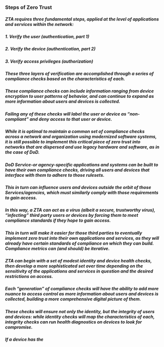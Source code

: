 ### Steps of Zero Trust
##### ZTA requires three fundamental steps, applied at the level of applications and services within the network:
##### 1. Verify the user (authentication, part 1)
##### 2. Verify the device (authentication, part 2)
##### 3. Verify access privileges (authorization)
##### These three layers of verification are accomplished through a series of compliance checks based on the characteristics of each. 
##### These compliance checks can include information ranging from device encryption to user patterns of behavior, and can continue to expand as more information about users and devices is collected.
##### Failing any of these checks will label the user or device as “non-compliant” and deny access to that user or device.
##### While it is optimal to maintain a common set of compliance checks across a network and organization using modernized software systems, it is still possible to implement this critical piece of zero trust into networks that are dispersed and use legacy hardware and software, as in the case of DoD.
##### DoD Service-or agency-specific applications and systems can be built to have their own compliance checks, driving all users and devices that interface with them to adhere to those rulesets.
##### This in turn can influence users and devices outside the orbit of those Services/agencies, which must similarly comply with those requirements to gain access.
##### In this way, a ZTA can act as a virus (albeit a secure, trustworthy virus), “infecting” third party users or devices by forcing them to meet compliance standards if they hope to gain access.
##### This in turn will make it easier for those third parties to eventually implement zero trust into their own applications and services, as they will already have certain standards of compliance on which they can build. Compliance metrics can (and should) be iterative.
##### ZTA can begin with a set of modest identity and device health checks, then develop a more sophisticated set over time depending on the sensitivity of the applications and services in question and the desired restrictions on access.
##### Each “generation” of compliance checks will have the ability to add more nuance to access control as more information about users and devices is collected, building a more comprehensive digital picture of them.
##### These checks will ensure not only the identity, but the integrity of users and devices: while identity checks will map the characteristics of each, integrity checks can run health diagnostics on devices to look for compromise.
##### If a device has the 
